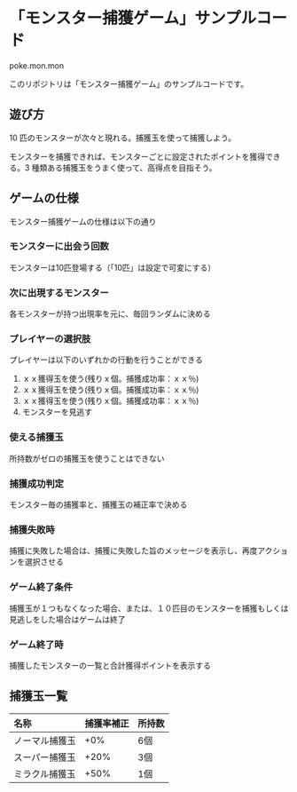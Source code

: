 # 「モンスター捕獲ゲーム」サンプルコード  
poke.mon.mon  

このリポジトリは「モンスター捕獲ゲーム」のサンプルコードです。

## 遊び方  
10 匹のモンスターが次々と現れる。捕獲玉を使って捕獲しよう。  

モンスターを捕獲できれば、モンスターごとに設定されたポイントを獲得できる。3 種類ある捕獲玉をうまく使って、高得点を目指そう。  

## ゲームの仕様  
モンスター捕獲ゲームの仕様は以下の通り  

### モンスターに出会う回数  
モンスターは10匹登場する（「10匹」は設定で可変にする）  

### 次に出現するモンスター  
各モンスターが持つ出現率を元に、毎回ランダムに決める  

### プレイヤーの選択肢  
プレイヤーは以下のいずれかの行動を行うことができる  

1. ｘｘ獲得玉を使う(残りｘ個。捕獲成功率：ｘｘ％)
2. ｘｘ獲得玉を使う(残りｘ個。捕獲成功率：ｘｘ％)
3. ｘｘ獲得玉を使う(残りｘ個。捕獲成功率：ｘｘ％)
4. モンスターを見逃す

### 使える捕獲玉  
所持数がゼロの捕獲玉を使うことはできない  

### 捕獲成功判定  
モンスター毎の捕獲率と、捕獲玉の補正率で決める  

### 捕獲失敗時  
捕獲に失敗した場合は、捕獲に失敗した旨のメッセージを表示し、再度アクションを選択させる  

### ゲーム終了条件  
捕獲玉が１つもなくなった場合、または、１０匹目のモンスターを捕獲もしくは見逃しをした場合はゲームは終了  

### ゲーム終了時  
捕獲したモンスターの一覧と合計獲得ポイントを表示する  

## 捕獲玉一覧  
|名称 |  捕獲率補正 |  所持数 |  
|:-- |:-- |:-- |  
|ノーマル捕獲玉 |+0% |6個 |  
|スーパー捕獲玉 |+20% |3個 |  
|ミラクル捕獲玉 |+50% |1個 |  

